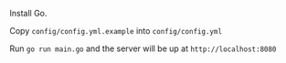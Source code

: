 Install Go.

Copy `config/config.yml.example` into `config/config.yml`

Run `go run main.go` and the server will be up at `http://localhost:8080`